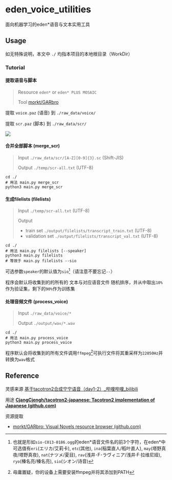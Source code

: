 # eden_voice_utilities

面向机器学习的eden*语音与文本实用工具

## Usage

如无特殊说明，本文中 `./` 均指本项目的本地根目录（WorkDir）

### Tutorial

#### 提取语音与脚本

> Resource    `eden*` or `eden* PLUS MOSAIC`
> 
> Tool    [morkt/GARbro](https://github.com/morkt/GARbro)

提取    `voice.paz`    (语音)    到    `./raw_data/voice/`

提取    `scr.paz`        (脚本)    到    `./raw_data/scr/`

![](https://s2.loli.net/2022/08/07/vncRYrtUEsi1jFk.png)

#### 合并全部脚本 (merge_scr)

> Input	`./raw_data/scr/[A-Z][0-9]{3}.sc`	(Shift-JIS)
>
> Output	`./temp/scr-all.txt`	(UTF-8)

```
cd ./
# 用法 main.py merge_scr
python3 main.py merge_scr
```

#### 生成filelists (filelists)

> Input	`./temp/scr-all.txt`	(UTF-8)
>
> Output
>
> - train set 	`./output/filelists/transcript_train.txt`	(UTF-8)
> - validation set 	`./output/filelists/transcript_val.txt`	(UTF-8)

```
cd ./
# 用法 main.py filelists [--speaker]
python3 main.py filelists
# 等效于 main.py filelists --sio
```

可选参数`speaker`的默认值为`sio`[^sio]（请注意不要忘记`--`）

程序会默认将收集到的的所有的 文本与对应语音文件 随机排序，并从中取出`10%`作为验证集，剩下的`90%`作为训练集

[^sio]: 也就是形如`sio-C013-0186.ogg`的eden\*语音文件名的前3个字符，在eden\*中可选值有`eri`(エリカ/艾莉卡), `etc`(其他), `ina`(稲葉直人/稻叶直人), `may`(塔野真夜/塔野真夜), `nat`(ナツメ/夏目), `rav`(浅井･F･ラヴィニア/浅井·F·拉维尼娅), `ryo`(榛名亮/榛名亮), `sio`(シオン/诗音)

#### 处理音频文件 (process_voice)

> Input	`./raw_data/voice/*`
>
> Output	`./output/wav/*.wav`

```
cd ./
# 用法 main.py process_voice
python3 main.py process_voice
```

程序默认会将收集到的所有文件调用`ffmpeg`[^ffmpeg]可执行文件将其重采样为`22050Hz`并转换为`wav`格式

[^ffmpeg]:毋庸置疑，你的设备上需要安装ffmpeg并将其添加到PATH

## Reference

灵感来源    [基于tacotron2合成宁宁语音（day1-2）_哔哩哔哩_bilibili](https://www.bilibili.com/video/BV1rV4y177Z7)

用途    **[CjangCjengh/tacotron2-japanese: Tacotron2 implementation of Japanese (github.com)](https://github.com/CjangCjengh/tacotron2-japanese)**

资源提取

- [morkt/GARbro: Visual Novels resource browser (github.com)](https://github.com/morkt/GARbro)
